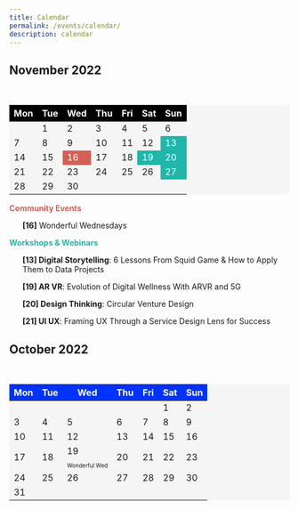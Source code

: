 ```yaml
---
title: Calendar
permalink: /events/calendar/
description: calendar
---
```

<h2>November 2022</h2>
<br>

<table bgcolor="whitesmoke" align="center">
		<thead>
				<tr>
						<th style="color: white; background: #000000;">
								Mon</th>
						<th style="color: white; background: #000000;">
								Tue</th>
						<th style="color: white; background: #000000;">
								Wed</th>
						<th style="color: white; background: #000000;">
								Thu</th>
						<th style="color: white; background: #000000;">
								Fri</th>
						<th style="color: white; background: #000000;">
								Sat</th>
						<th style="color: white; background: #000000;">
								Sun</th>
				</tr>
		</thead>
		<tbody>
				<tr>
						<td></td>
						<td>1</td>
						<td>2</td>
						<td>3</td>
						<td>4</td>
						<td>5</td>
						<td>6</td>
				</tr>
				<tr></tr>
				<tr>
						<td>7</td>
						<td>8</td>
						<td>9</td>
						<td>10</td>
						<td>11</td>
						<td>12</td>
						<td style="color: white; background: #20B6AA">13</td>
				</tr>
				<tr>
						<td>14</td>
						<td>15</td>
						<td style="color: white; background: #D46055;">16</td>
						<td>17</td>
						<td>18</td>
						<td style="color: white; background: #20B6AA">19</td>
						<td style="color: white; background: #20B6AA">20</td>
				</tr>
				<tr>
						<td>21</td>
						<td>22</td>
						<td>23</td>
						<td>24</td>
						<td>25</td>
						<td>26</td>
						<td style="color: white; background: #20B6AA">27</td>
				</tr>
				<tr>
						<td>28</td>
						<td>29</td>
						<td>30</td>
						<td></td>
						<td></td>
						<td></td>
						<td></td>
				</tr>
		</tbody>
</table>

<b style="color: #D46055; "> Community Events</b>
<ul><b>[16]</b> Wonderful Wednesdays</ul>
<b style="color: #20B6AA; "> Workshops & Webinars</b>
<ul><b>[13] Digital Storytelling</b>: 6 Lessons From Squid Game & How to Apply Them to Data Projects</ul>
<ul><b>[19] AR VR</b>: Evolution of Digital Wellness With ARVR and 5G</ul>
<ul><b>[20] Design Thinking</b>: Circular Venture Design</ul>
<ul><b>[21] UI UX</b>: Framing UX Through a Service Design Lens for Success</ul>


<h2>October 2022</h2>
<br>
<table bgcolor="whitesmoke" align="center" cellspacing="21" cellpadding="21">
		<thead>
				<tr>
						<th style="color: white; background: #0033FF;">
								Mon</th>
						<th style="color: white; background: #0033FF;">
								Tue</th>
						<th style="color: white; background: #0033FF;">
								Wed</th>
						<th style="color: white; background: #0033FF;">
								Thu</th>
						<th style="color: white; background: #0033FF;">
								Fri</th>
						<th style="color: white; background: #0033FF;">
								Sat</th>
						<th style="color: white; background: #0033FF;">
								Sun</th>
				</tr>
		</thead>
		<tbody>
				<tr>
						<td></td>
						<td></td>
						<td></td>
						<td></td>
						<td></td>
						<td>1</td>
						<td>2</td>
				</tr>
				<tr></tr>
				<tr>
						<td>3</td>
						<td>4</td>
						<td>5</td>
						<td>6</td>
						<td>7</td>
						<td>8</td>
						<td>9</td>
				</tr>
				<tr>
						<td>10</td>
						<td>11</td>
						<td>12</td>
						<td>13</td>
						<td>14</td>
						<td>15</td>
						<td>16</td>
				</tr>
				<tr>
						<td>17</td>
						<td>18</td>
					<td>19<p style="font-size:10px; margin-bottom:0">Wonderful Wed</p></td>
						<td>20</td>
						<td>21</td>
						<td>22</td>
						<td>23</td>
				</tr>
				<tr>
						<td>24</td>
						<td>25</td>
						<td>26</td>
						<td>27</td>
						<td>28</td>
						<td>29</td>
						<td>30</td>
				</tr>
				<tr>
						<td>31</td>
						<td></td>
						<td></td>
						<td></td>
						<td></td>
						<td></td>
						<td></td>
				</tr>
		</tbody>
</table>